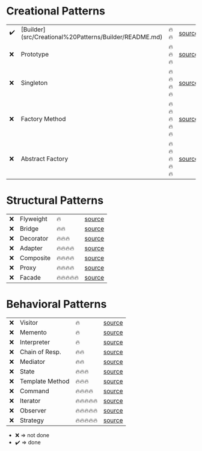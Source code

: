 # Creational Patterns
<table style="width:100%">
    <tr>
        <td>✔️</td>
        <td>
            <div class="tip" markdown="1">
                [Builder](src/Creational%20Patterns/Builder/README.md)
            </div>
        </td>
        <td>🔥🔥</td>
        <td><a href="https://www.dofactory.com/net/builder-design-pattern">source</a></td>
    </tr>
    <tr>
        <td>❌</td>
        <td>Prototype</td>
        <td>🔥🔥🔥</td>
        <td><a href="https://www.dofactory.com/net/prototype-design-pattern">source</a></td>
    </tr>
    <tr>
        <td>❌</td>
        <td>Singleton</td>
        <td>🔥🔥🔥🔥</td>
        <td><a href="https://www.dofactory.com/net/singleton-design-pattern">source</a></td>
    </tr>
    <tr>
        <td>❌</td>
        <td>Factory Method</td>
        <td>🔥🔥🔥🔥🔥</td>
        <td><a href="https://www.dofactory.com/net/factory-method-design-pattern">source</a></td>
    </tr>
    <tr>
        <td>❌</td>
        <td>Abstract Factory</td>
        <td>🔥🔥🔥🔥🔥</td>
        <td><a href="https://www.dofactory.com/net/abstract-factory-design-pattern">source</a></td>
    </tr>
</table>

# Structural Patterns
<table style="width:100%">
    <tr>
        <td>❌</td>
        <td>Flyweight</td>
        <td>🔥</td>
        <td><a href="https://www.dofactory.com/net/flyweight-design-pattern">source</a></td>
    </tr>
    <tr>
        <td>❌</td>
        <td>Bridge</td>
        <td>🔥🔥</td>
        <td><a href="https://www.dofactory.com/net/bridge-design-pattern">source</a></td>
    </tr>
    <tr>
        <td>❌</td>
        <td>Decorator</td>
        <td>🔥🔥🔥</td>
        <td><a href="https://www.dofactory.com/net/decorator-design-pattern">source</a></td>
    </tr>
    <tr>
        <td>❌</td>
        <td>Adapter</td>
        <td>🔥🔥🔥🔥</td>
        <td><a href="https://www.dofactory.com/net/adapter-design-pattern">source</a></td>
    </tr>
    <tr>
        <td>❌</td>
        <td>Composite</td>
        <td>🔥🔥🔥🔥</td>
        <td><a href="https://www.dofactory.com/net/composite-design-pattern">source</a></td>
    </tr>
    <tr>
        <td>❌</td>
        <td>Proxy</td>
        <td>🔥🔥🔥🔥</td>
        <td><a href="https://www.dofactory.com/net/proxy-design-pattern">source</a></td>
    </tr>
    <tr>
        <td>❌</td>
        <td>Facade</td>
        <td>🔥🔥🔥🔥🔥</td>
        <td><a href="https://www.dofactory.com/net/facade-design-pattern">source</a></td>
    </tr>
</table>

# Behavioral Patterns
<table style="width:100%">
    <tr>
        <td>❌</td>
        <td>Visitor</td>
        <td>🔥</td>
        <td><a href="https://www.dofactory.com/net/visitor-design-pattern">source</a></td>
    </tr>
    <tr>
        <td>❌</td>
        <td>Memento</td>
        <td>🔥</td>
        <td><a href="https://www.dofactory.com/net/memento-design-pattern">source</a></td>
    </tr>
    <tr>
        <td>❌</td>
        <td>Interpreter</td>
        <td>🔥</td>
        <td><a href="https://www.dofactory.com/net/interpreter-design-pattern">source</a></td>
    </tr>
    <tr>
        <td>❌</td>
        <td>Chain of Resp.</td>
        <td>🔥🔥</td>
        <td><a href="https://www.dofactory.com/net/chain-of-responsibility-design-pattern">source</a></td>
    </tr>
    <tr>
        <td>❌</td>
        <td>Mediator</td>
        <td>🔥🔥</td>
        <td><a href="https://www.dofactory.com/net/mediator-design-pattern">source</a></td>
    </tr>
    <tr>
        <td>❌</td>
        <td>State</td>
        <td>🔥🔥🔥</td>
        <td><a href="https://www.dofactory.com/net/state-design-pattern">source</a></td>
    </tr>
    <tr>
        <td>❌</td>
        <td>Template Method</td>
        <td>🔥🔥🔥</td>
        <td><a href="https://www.dofactory.com/net/template-method-design-pattern">source</a></td>
    </tr>
    <tr>
        <td>❌</td>
        <td>Command</td>
        <td>🔥🔥🔥🔥</td>
        <td><a href="https://www.dofactory.com/net/command-design-pattern">source</a></td>
    </tr>
    <tr>
        <td>❌</td>
        <td>Iterator</td>
        <td>🔥🔥🔥🔥🔥</td>
        <td><a href="https://www.dofactory.com/net/iterator-design-pattern">source</a></td>
    </tr>
    <tr>
        <td>❌</td>
        <td>Observer</td>
        <td>🔥🔥🔥🔥🔥</td>
        <td><a href="https://www.dofactory.com/net/observer-design-pattern">source</a></td>
    </tr>
    <tr>
        <td>❌</td>
        <td>Strategy</td>
        <td>🔥🔥🔥🔥🔥</td>
        <td><a href="https://www.dofactory.com/net/strategy-design-pattern">source</a></td>
    </tr>
</table>

* ❌ => not done
* ✔️ => done

[//]: #https://emojipedia.org/fire/ (emoji source)